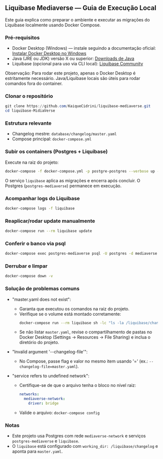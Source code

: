 ## Liquibase Mediaverse — Guia de Execução Local

Este guia explica como preparar o ambiente e executar as migrações do Liquibase localmente usando Docker Compose.

### Pré-requisitos
- Docker Desktop (Windows) — instale seguindo a documentação oficial: [Instalar Docker Desktop no Windows](https://docs.docker.com/desktop/setup/install/windows-install/)
- Java (JRE ou JDK) versão X ou superior: [Downloads de Java](https://www.oracle.com/java/technologies/downloads/)
- Liquibase (opcional para uso via CLI local): [Liquibase Community](https://www.liquibase.com/community-vs-secure)

Observação: Para rodar este projeto, apenas o Docker Desktop é estritamente necessário. Java/Liquibase locais são úteis para rodar comandos fora do container.

### Clonar o repositório
```powershell
git clone https://github.com/KaiqueCidrini/liquibase-mediaverse.git
cd liquibase-MidiaVerse
```

### Estrutura relevante
- Changelog mestre: `database/changelog/master.yaml`
- Compose principal: `docker-compose.yml`

### Subir os containers (Postgres + Liquibase)
Execute na raiz do projeto:
```bash
docker-compose -f docker-compose.yml -p postgre-postgres --verbose up -d
```

O serviço `liquibase` aplica as migrações e encerra após concluir. O Postgres (`postgres-mediaverse`) permanece em execução.

### Acompanhar logs do Liquibase
```bash
docker-compose logs -f liquibase
```

### Reaplicar/rodar update manualmente
```bash
docker-compose run --rm liquibase update
```

### Conferir o banco via psql
```bash
docker-compose exec postgres-mediaverse psql -U postgres -d mediaverse -c "\\dt"
```

### Derrubar e limpar
```bash
docker-compose down -v
```

### Solução de problemas comuns
- "master.yaml does not exist":
  - Garanta que executou os comandos na raiz do projeto.
  - Verifique se o volume está montado corretamente:
    ```bash
    docker-compose run --rm liquibase sh -lc "ls -la /liquibase/changelog"
    ```
  - Se não listar `master.yaml`, revise o compartilhamento de pastas no Docker Desktop (Settings → Resources → File Sharing) e inclua o diretório do projeto.

- "Invalid argument '--changelog-file'":
  - No Compose, passe flag e valor no mesmo item usando '=' (ex.: `--changelog-file=master.yaml`).

- "service refers to undefined network":
  - Certifique-se de que o arquivo tenha o bloco no nível raiz:
    ```yaml
    networks:
      mediaverse-network:
        driver: bridge
    ```
  - Valide o arquivo: `docker-compose config`

### Notas
- Este projeto usa Postgres com rede `mediaverse-network` e serviços `postgres-mediaverse` e `liquibase`.
- O `liquibase` está configurado com `working_dir: /liquibase/changelog` e aponta para `master.yaml`.


